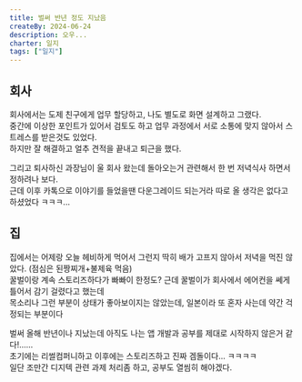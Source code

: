 ```yaml
---
title: 벌써 반년 정도 지났음
createBy: 2024-06-24
description: 오우...
charter: 일지
tags: ["일지"]
---
```


## 회사

회사에서는 도제 친구에게 업무 할당하고, 나도 별도로 화면 설계하고 그랬다.  
중간에 이상한 포인트가 있어서 검토도 하고 업무 과정에서 서로 소통에 맞지 않아서 스트레스를 받은것도 있었다.  
하지만 잘 해결하고 얼추 견적을 끝내고 퇴근을 했다.

그리고 퇴사하신 과장님이 울 회사 왔는데 돌아오는거 관련해서 한 번 저녁식사 하면서 정하려나 보다.  
근데 이후 카톡으로 이야기를 들었을땐 다운그레이드 되는거라 따로 올 생각은 없다고 하셨었다 ㅋㅋㅋ...

## 집

집에서는 어제랑 오늘 헤비하게 먹어서 그런지 딱히 배가 고프지 않아서 저녁을 먹진 않았다. (점심은 된짱찌개+불제육 먹음)  
꿀벌이랑 계속 스토리즈하다가 빠빠이 한정도? 근데 꿀벌이가 회사에서 에어컨을 쎄게 틀어서 감기 걸렸다고 했는데  
목소리나 그런 부분이 상태가 좋아보이지는 않았는데, 일본이라 또 혼자 사는데 약간 걱정되는 부분이다

벌써 올해 반년이나 지났는데 아직도 나는 앱 개발과 공부를 제대로 시작하지 않은거 같다!......  
초기에는 리썰컴퍼니하고 이후에는 스토리즈하고 진짜 겜돌이다... ㅋㅋㅋㅋ  
일단 조만간 디지텍 관련 과제 처리좀 하고, 공부도 열씸히 해야겠다.
